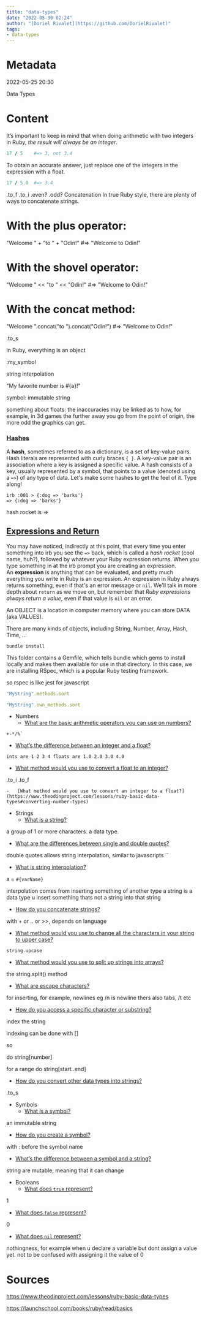 ```yaml
---
title: "data-types"
date: "2022-05-30 02:24"
author: "[Doriel Rivalet](https://github.com/DorielRivalet)"
tags:
- data-types
---
```


# Metadata
2022-05-25 20:30

Data Types

# Content

It’s important to keep in mind that when doing arithmetic with two integers in Ruby, _the result will always be an integer_.

```ruby
17 / 5    #=> 3, not 3.4
```

To obtain an accurate answer, just replace one of the integers in the expression with a float.

```ruby
17 / 5.0  #=> 3.4
```

.to_f  .to_i
.even? .odd?
Concatenation
In true Ruby style, there are plenty of ways to concatenate strings.

# With the plus operator:
"Welcome " + "to " + "Odin!"    #=> "Welcome to Odin!"

# With the shovel operator:
"Welcome " << "to " << "Odin!"  #=> "Welcome to Odin!"

# With the concat method:
"Welcome ".concat("to ").concat("Odin!")  #=> "Welcome to Odin!"

.to_s   

in Ruby, everything is an object

:my_symbol

string interpolation

"My favorite number is #{a}!"

symbol: immutable string

something about floats:
the inaccuracies may be linked as to how, for example, in 3d games the further away you go from the point of origin, the more odd the graphics can get.

### [Hashes](https://launchschool.com/books/ruby/read/basics#hashes)

A **hash**, sometimes referred to as a dictionary, is a set of key-value pairs. Hash literals are represented with curly braces `{ }`. A key-value pair is an association where a key is assigned a specific value. A hash consists of a key, usually represented by a symbol, that points to a value (denoted using a `=>`) of any type of data. Let's make some hashes to get the feel of it. Type along!

```irb
irb :001 > {:dog => 'barks'}
=> {:dog => 'barks'}
```

hash rocket is =>

## [Expressions and Return](https://launchschool.com/books/ruby/read/basics#expressionsandreturn)

You may have noticed, indirectly at this point, that every time you enter something into irb you see the `=>` back, which is called a _hash rocket_ (cool name, huh?), followed by whatever your Ruby expression returns. When you type something in at the irb prompt you are creating an expression. An **expression** is anything that can be evaluated, and pretty much everything you write in Ruby is an expression. An expression in Ruby always returns something, even if that's an error message or `nil`. We'll talk in more depth about `return` as we move on, but remember that _Ruby expressions always return a value_, even if that value is `nil` or an error.

An OBJECT is a location in computer memory where you can store DATA (aka VALUES).

There are many kinds of objects, including String, Number, Array, Hash, Time, ...


```
bundle install
```

This folder contains a Gemfile, which tells bundle which gems to install locally and makes them available for use in that directory. In this case, we are installing RSpec, which is a popular Ruby testing framework.

so rspec is like jest for javascript

```ruby
"MyString".methods.sort
```

```ruby
"MyString".own_methods.sort
```

-   Numbers
    -   [What are the basic arithmetic operators you can use on numbers?](https://www.theodinproject.com/lessons/ruby-basic-data-types#numbers)
```
+-*/%`
```

   -   [What’s the difference between an integer and a float?](https://www.theodinproject.com/lessons/ruby-basic-data-types#integers-and-floats)

```ints are 1 2 3 4 floats are 1.0 2.0 3.0 4.0 ```

	
   -   [What method would you use to convert a float to an integer?](https://www.theodinproject.com/lessons/ruby-basic-data-types#converting-number-types)

.to_i .to_f

    -   [What method would you use to convert an integer to a float?](https://www.theodinproject.com/lessons/ruby-basic-data-types#converting-number-types)
-   Strings
    -   [What is a string?](https://www.theodinproject.com/lessons/ruby-basic-data-types#strings)

a group of 1 or more characters. a data type.


   -   [What are the differences between single and double quotes?](https://www.theodinproject.com/lessons/ruby-basic-data-types#double-and-single-quotation-marks)
	
double quotes allows string interpolation, similar to javascripts ``
	
	
   -   [What is string interpolation?](https://www.theodinproject.com/lessons/ruby-basic-data-types#interpolation)

a = `#{varName}`

interpolation comes from inserting something of another type
a string is a data type
u insert something thats not a string into that string

   -   [How do you concatenate strings?](https://www.theodinproject.com/lessons/ruby-basic-data-types#concatenation)
	
with + or .. or >>, depends on language
	
	
   -   [What method would you use to change all the characters in your string to upper case?](https://www.theodinproject.com/lessons/ruby-basic-data-types#upcase)
	
	string.upcase

	
   -   [What method would you use to split up strings into arrays?](https://www.theodinproject.com/lessons/ruby-basic-data-types#split)

the string.split() method


   -   [What are escape characters?](https://www.theodinproject.com/lessons/ruby-basic-data-types#escape-characters)

for inserting, for example, newlines
eg /n is newline
thers also tabs, /t
etc


   -   [How do you access a specific character or substring?](https://www.theodinproject.com/lessons/ruby-basic-data-types#substrings)

index the string

indexing can be done with []

so

do string[number]

for a range do string[start..end]

   -   [How do you convert other data types into strings?](https://www.theodinproject.com/lessons/ruby-basic-data-types#converting-other-objects-to-strings)

.to_s


-   Symbols
    -   [What is a symbol?](https://www.theodinproject.com/lessons/ruby-basic-data-types#symbols)

an immutable string

   -   [How do you create a symbol?](https://www.theodinproject.com/lessons/ruby-basic-data-types#create-a-symbol)
	
with : before the symbol name
	
   -   [What’s the difference between a symbol and a string?](https://www.theodinproject.com/lessons/ruby-basic-data-types#symbols-vs-strings)

string are mutable, meaning that it can change

-   Booleans
    -   [What does `true` represent?](https://www.theodinproject.com/lessons/ruby-basic-data-types#true-and-false)

1

   -   [What does `false` represent?](https://www.theodinproject.com/lessons/ruby-basic-data-types#true-and-false)
	
0	
	
   -   [What does `nil` represent?](https://www.theodinproject.com/lessons/ruby-basic-data-types#nil)
	
nothingness, for example when u declare a variable but dont assign a value yet. not to be confused with assigning it the value of 0



# Sources

https://www.theodinproject.com/lessons/ruby-basic-data-types

https://launchschool.com/books/ruby/read/basics